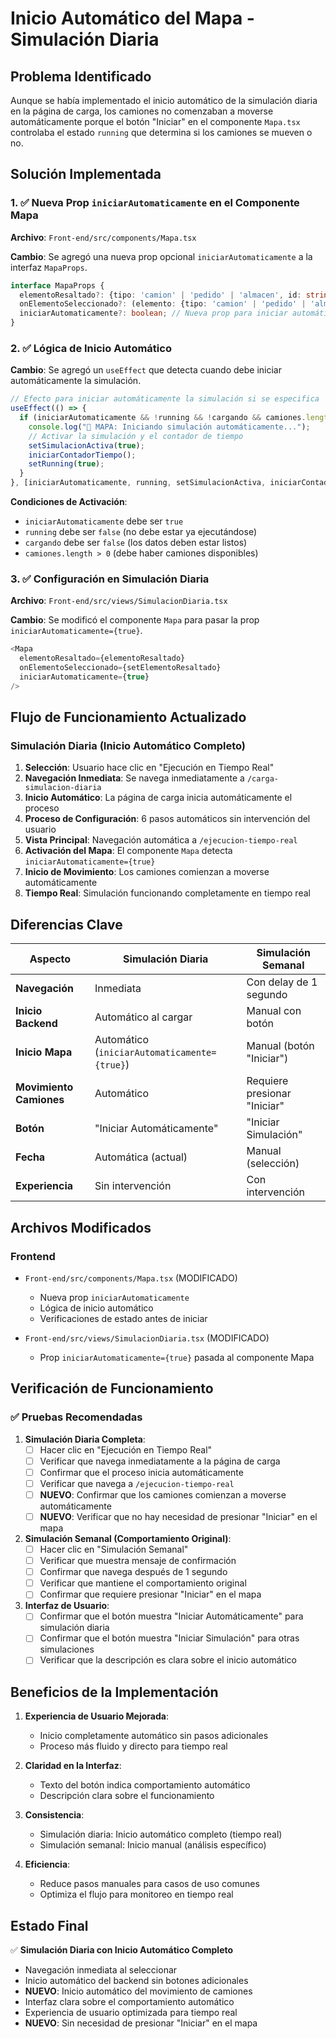 # Inicio Automático del Mapa - Simulación Diaria

## Problema Identificado

Aunque se había implementado el inicio automático de la simulación diaria en la página de carga, los camiones no comenzaban a moverse automáticamente porque el botón "Iniciar" en el componente `Mapa.tsx` controlaba el estado `running` que determina si los camiones se mueven o no.

## Solución Implementada

### 1. ✅ Nueva Prop `iniciarAutomaticamente` en el Componente Mapa

**Archivo**: `Front-end/src/components/Mapa.tsx`

**Cambio**: Se agregó una nueva prop opcional `iniciarAutomaticamente` a la interfaz `MapaProps`.

```typescript
interface MapaProps {
  elementoResaltado?: {tipo: 'camion' | 'pedido' | 'almacen', id: string} | null;
  onElementoSeleccionado?: (elemento: {tipo: 'camion' | 'pedido' | 'almacen', id: string} | null) => void;
  iniciarAutomaticamente?: boolean; // Nueva prop para iniciar automáticamente
}
```

### 2. ✅ Lógica de Inicio Automático

**Cambio**: Se agregó un `useEffect` que detecta cuando debe iniciar automáticamente la simulación.

```typescript
// Efecto para iniciar automáticamente la simulación si se especifica
useEffect(() => {
  if (iniciarAutomaticamente && !running && !cargando && camiones.length > 0) {
    console.log("🚀 MAPA: Iniciando simulación automáticamente...");
    // Activar la simulación y el contador de tiempo
    setSimulacionActiva(true);
    iniciarContadorTiempo();
    setRunning(true);
  }
}, [iniciarAutomaticamente, running, setSimulacionActiva, iniciarContadorTiempo, cargando, camiones.length]);
```

**Condiciones de Activación**:
- `iniciarAutomaticamente` debe ser `true`
- `running` debe ser `false` (no debe estar ya ejecutándose)
- `cargando` debe ser `false` (los datos deben estar listos)
- `camiones.length > 0` (debe haber camiones disponibles)

### 3. ✅ Configuración en Simulación Diaria

**Archivo**: `Front-end/src/views/SimulacionDiaria.tsx`

**Cambio**: Se modificó el componente `Mapa` para pasar la prop `iniciarAutomaticamente={true}`.

```typescript
<Mapa 
  elementoResaltado={elementoResaltado} 
  onElementoSeleccionado={setElementoResaltado} 
  iniciarAutomaticamente={true}
/>
```

## Flujo de Funcionamiento Actualizado

### Simulación Diaria (Inicio Automático Completo)
1. **Selección**: Usuario hace clic en "Ejecución en Tiempo Real"
2. **Navegación Inmediata**: Se navega inmediatamente a `/carga-simulacion-diaria`
3. **Inicio Automático**: La página de carga inicia automáticamente el proceso
4. **Proceso de Configuración**: 6 pasos automáticos sin intervención del usuario
5. **Vista Principal**: Navegación automática a `/ejecucion-tiempo-real`
6. **Activación del Mapa**: El componente `Mapa` detecta `iniciarAutomaticamente={true}`
7. **Inicio de Movimiento**: Los camiones comienzan a moverse automáticamente
8. **Tiempo Real**: Simulación funcionando completamente en tiempo real

## Diferencias Clave

| Aspecto | Simulación Diaria | Simulación Semanal |
|---------|------------------|-------------------|
| **Navegación** | Inmediata | Con delay de 1 segundo |
| **Inicio Backend** | Automático al cargar | Manual con botón |
| **Inicio Mapa** | Automático (`iniciarAutomaticamente={true}`) | Manual (botón "Iniciar") |
| **Movimiento Camiones** | Automático | Requiere presionar "Iniciar" |
| **Botón** | "Iniciar Automáticamente" | "Iniciar Simulación" |
| **Fecha** | Automática (actual) | Manual (selección) |
| **Experiencia** | Sin intervención | Con intervención |

## Archivos Modificados

### Frontend
- `Front-end/src/components/Mapa.tsx` (MODIFICADO)
  - Nueva prop `iniciarAutomaticamente`
  - Lógica de inicio automático
  - Verificaciones de estado antes de iniciar

- `Front-end/src/views/SimulacionDiaria.tsx` (MODIFICADO)
  - Prop `iniciarAutomaticamente={true}` pasada al componente Mapa

## Verificación de Funcionamiento

### ✅ Pruebas Recomendadas

1. **Simulación Diaria Completa**:
   - [ ] Hacer clic en "Ejecución en Tiempo Real"
   - [ ] Verificar que navega inmediatamente a la página de carga
   - [ ] Confirmar que el proceso inicia automáticamente
   - [ ] Verificar que navega a `/ejecucion-tiempo-real`
   - [ ] **NUEVO**: Confirmar que los camiones comienzan a moverse automáticamente
   - [ ] **NUEVO**: Verificar que no hay necesidad de presionar "Iniciar" en el mapa

2. **Simulación Semanal (Comportamiento Original)**:
   - [ ] Hacer clic en "Simulación Semanal"
   - [ ] Verificar que muestra mensaje de confirmación
   - [ ] Confirmar que navega después de 1 segundo
   - [ ] Verificar que mantiene el comportamiento original
   - [ ] Confirmar que requiere presionar "Iniciar" en el mapa

3. **Interfaz de Usuario**:
   - [ ] Confirmar que el botón muestra "Iniciar Automáticamente" para simulación diaria
   - [ ] Confirmar que el botón muestra "Iniciar Simulación" para otras simulaciones
   - [ ] Verificar que la descripción es clara sobre el inicio automático

## Beneficios de la Implementación

1. **Experiencia de Usuario Mejorada**: 
   - Inicio completamente automático sin pasos adicionales
   - Proceso más fluido y directo para tiempo real

2. **Claridad en la Interfaz**:
   - Texto del botón indica comportamiento automático
   - Descripción clara sobre el funcionamiento

3. **Consistencia**:
   - Simulación diaria: Inicio automático completo (tiempo real)
   - Simulación semanal: Inicio manual (análisis específico)

4. **Eficiencia**:
   - Reduce pasos manuales para casos de uso comunes
   - Optimiza el flujo para monitoreo en tiempo real

## Estado Final

✅ **Simulación Diaria con Inicio Automático Completo**
- Navegación inmediata al seleccionar
- Inicio automático del backend sin botones adicionales
- **NUEVO**: Inicio automático del movimiento de camiones
- Interfaz clara sobre el comportamiento automático
- Experiencia de usuario optimizada para tiempo real
- **NUEVO**: Sin necesidad de presionar "Iniciar" en el mapa 